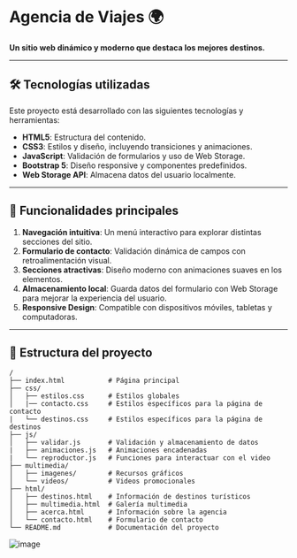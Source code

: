 # Agencia de Viajes 🌍

**Un sitio web dinámico y moderno que destaca los mejores destinos.**

---

## 🛠️ Tecnologías utilizadas

Este proyecto está desarrollado con las siguientes tecnologías y herramientas:

- **HTML5**: Estructura del contenido.
- **CSS3**: Estilos y diseño, incluyendo transiciones y animaciones.
- **JavaScript**: Validación de formularios y uso de Web Storage.
- **Bootstrap 5**: Diseño responsive y componentes predefinidos.
- **Web Storage API**: Almacena datos del usuario localmente.

---

## 🌟 Funcionalidades principales

1. **Navegación intuitiva**: Un menú interactivo para explorar distintas secciones del sitio.
2. **Formulario de contacto**: Validación dinámica de campos con retroalimentación visual.
3. **Secciones atractivas**: Diseño moderno con animaciones suaves en los elementos.
4. **Almacenamiento local**: Guarda datos del formulario con Web Storage para mejorar la experiencia del usuario.
5. **Responsive Design**: Compatible con dispositivos móviles, tabletas y computadoras.

---

## 📂 Estructura del proyecto

```plaintext
/
├── index.html           # Página principal
├── css/
│   ├── estilos.css      # Estilos globales
│   |── contacto.css     # Estilos específicos para la página de contacto
|   └── destinos.css     # Estilos específicos para la página de destinos
├── js/
│   ├── validar.js       # Validación y almacenamiento de datos
|   ├── animaciones.js   # Animaciones encadenadas
|   └── reproductor.js   # Funciones para interactuar con el video
├── multimedia/
│   ├── imagenes/        # Recursos gráficos
│   └── videos/          # Videos promocionales
├── html/
│   ├── destinos.html    # Información de destinos turísticos
│   ├── multimedia.html  # Galería multimedia
│   ├── acerca.html      # Información sobre la agencia
│   └── contacto.html    # Formulario de contacto
└── README.md            # Documentación del proyecto
```
![image](https://github.com/user-attachments/assets/94c82a91-87bb-4af0-afa7-c9b8058b76a0)
